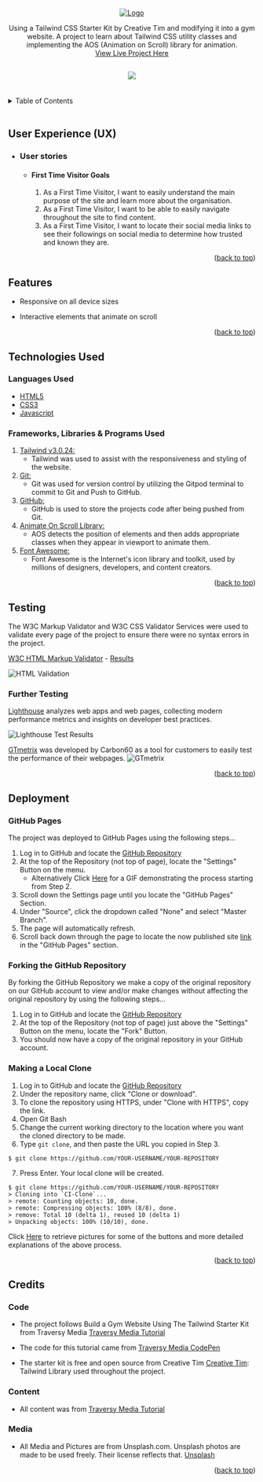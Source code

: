 <div id="top"></div>

<!-- PROJECT LOGO -->
<br />
<div align="center">
<a href="https://github.com/r3b3l-dev/repo_name">
	<img src="assets/img/logo.png" alt="Logo">
</a>

<p align="center">
	Using a Tailwind CSS Starter Kit by Creative Tim  and modifying it into a gym website. A project to  learn about Tailwind CSS utility classes and implementing the AOS (Animation on Scroll) library for animation.
	<br />
	<a href="https://r3b3l-dev.github.io/the-power-room/">View Live Project Here</a>
</p>
</div>

<h2 align="center"><img src="assets/img/screenshot.png"></h2>

<br>
<!-- TABLE OF CONTENTS -->
<details>
<summary>Table of Contents</summary>
<ol>
	<li><a href="#user-experience-(ux)">User Experience (UX)<a></li>
	<li><a href="#features">Features</a></li>
	<li><a href="#technologies-used">Technologies Used</a></li>
	<li><a href="#testing">Testing</a></li>
	<li><a href="#deployment">Deployment</a></li>
	<li><a href="#credits">Credits</a></li>
</ol>
</details>
<br>


## User Experience (UX)

-   ### User stories

    -   #### First Time Visitor Goals

        1. As a First Time Visitor, I want to easily understand the main purpose of the site and learn more about the organisation.
        2. As a First Time Visitor, I want to be able to easily navigate throughout the site to find content.
        3. As a First Time Visitor, I want to locate their social media links to see their followings on social media to determine how trusted and known they are.

<p align="right">(<a href="#top">back to top</a>)</p>



## Features

-   Responsive on all device sizes

-   Interactive elements that animate on scroll

<p align="right">(<a href="#top">back to top</a>)</p>


## Technologies Used

### Languages Used

-   [HTML5](https://en.wikipedia.org/wiki/HTML5)
-   [CSS3](https://en.wikipedia.org/wiki/Cascading_Style_Sheets)
-   [Javascript](https://en.wikipedia.org/wiki/JavaScript)

### Frameworks, Libraries & Programs Used

1. [Tailwind v3.0.24:](https://tailwindcss.com/docs/installation)
	- Tailwind was used to assist with the responsiveness and styling of the website.
1. [Git:](https://git-scm.com/)
	- Git was used for version control by utilizing the Gitpod terminal to commit to Git and Push to GitHub.
1. [GitHub:](https://github.com/)
	- GitHub is used to store the projects code after being pushed from Git.
1. [Animate On Scroll Library:](https://michalsnik.github.io/aos/)
	- AOS detects the position of elements and then adds appropriate classes when they appear in viewport to animate them.
1. [Font Awesome:](https://fontawesome.com/)
	- Font Awesome is the Internet's icon library and toolkit, used by millions of designers, developers, and content creators.

<p align="right">(<a href="#top">back to top</a>)</p>


## Testing

The W3C Markup Validator and W3C CSS Validator Services were used to validate every page of the project to ensure there were no syntax errors in the project.

[W3C HTML Markup Validator](https://validator.w3.org/) - [Results](https://validator.w3.org/nu/?doc=https%3A%2F%2Fr3b3l-dev.github.io%2Fthe-power-room%2F)

![HTML Validation](assets/img/validator.w3.png)


### Further Testing

[Lighthouse](https://developers.google.com/web/tools/lighthouse/) analyzes web apps and web pages, collecting modern performance metrics and insights on developer best practices.

![Lighthouse Test Results](assets/img/lighthouse.png)

[GTmetrix](https://gtmetrix.com/) was developed by Carbon60 as a tool for customers to easily test the performance of their webpages.
![GTmetrix](assets/img/gtmetrix.png)

<p align="right">(<a href="#top">back to top</a>)</p>

## Deployment

### GitHub Pages

The project was deployed to GitHub Pages using the following steps...

1. Log in to GitHub and locate the [GitHub Repository](https://github.com/)
2. At the top of the Repository (not top of page), locate the "Settings" Button on the menu.
	- Alternatively Click [Here](https://raw.githubusercontent.com/) for a GIF demonstrating the process starting from Step 2.
3. Scroll down the Settings page until you locate the "GitHub Pages" Section.
4. Under "Source", click the dropdown called "None" and select "Master Branch".
5. The page will automatically refresh.
6. Scroll back down through the page to locate the now published site [link](https://github.com) in the "GitHub Pages" section.

### Forking the GitHub Repository

By forking the GitHub Repository we make a copy of the original repository on our GitHub account to view and/or make changes without affecting the original repository by using the following steps...

1. Log in to GitHub and locate the [GitHub Repository](https://github.com/)
2. At the top of the Repository (not top of page) just above the "Settings" Button on the menu, locate the "Fork" Button.
3. You should now have a copy of the original repository in your GitHub account.

### Making a Local Clone

1. Log in to GitHub and locate the [GitHub Repository](https://github.com/)
2. Under the repository name, click "Clone or download".
3. To clone the repository using HTTPS, under "Clone with HTTPS", copy the link.
4. Open Git Bash
5. Change the current working directory to the location where you want the cloned directory to be made.
6. Type `git clone`, and then paste the URL you copied in Step 3.

```
$ git clone https://github.com/YOUR-USERNAME/YOUR-REPOSITORY
```

7. Press Enter. Your local clone will be created.

```
$ git clone https://github.com/YOUR-USERNAME/YOUR-REPOSITORY
> Cloning into `CI-Clone`...
> remote: Counting objects: 10, done.
> remote: Compressing objects: 100% (8/8), done.
> remove: Total 10 (delta 1), reused 10 (delta 1)
> Unpacking objects: 100% (10/10), done.
```

Click [Here](https://help.github.com/en/github/creating-cloning-and-archiving-repositories/cloning-a-repository#cloning-a-repository-to-github-desktop) to retrieve pictures for some of the buttons and more detailed explanations of the above process.

<p align="right">(<a href="#top">back to top</a>)</p>

## Credits

### Code

-  The project follows Build a Gym Website Using The Tailwind Starter Kit from Traversy Media  [Traversy Media Tutorial](https://www.youtube.com/watch?v=mO3aXUgjnIE)

-  The code for this tutorial came from [Traversy Media CodePen](https://codepen.io/bradtraversy/pen/zYqVgXO)

-  The starter kit is free and open source from Creative Tim [Creative Tim](https://www.creative-tim.com/learning-lab/tailwind-starter-kit/presentation): Tailwind Library used throughout the project.


### Content

-   All content was from [Traversy Media Tutorial](https://www.youtube.com/watch?v=mO3aXUgjnIE)


### Media

-   All Media and Pictures are from Unsplash.com. Unsplash photos are made to be used freely. Their license reflects that.   [Unsplash](https://unsplash.com/)


<p align="right">(<a href="#top">back to top</a>)</p>
